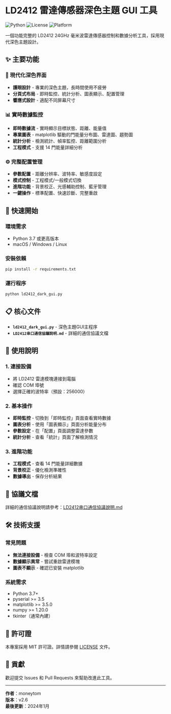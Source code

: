 # LD2412 雷達傳感器深色主題 GUI 工具

![Python](https://img.shields.io/badge/Python-3.7+-blue.svg)
![License](https://img.shields.io/badge/License-MIT-green.svg)
![Platform](https://img.shields.io/badge/Platform-Windows%20|%20macOS%20|%20Linux-lightgrey.svg)

一個功能完整的 LD2412 24GHz 毫米波雷達傳感器控制和數據分析工具，採用現代深色主題設計。

## ✨ 主要功能

### 🎨 現代化深色界面
- **護眼設計** - 專業的深色主題，長時間使用不疲勞
- **分頁式布局** - 即時監控、統計分析、圖表顯示、配置管理
- **響應式設計** - 適配不同屏幕尺寸

### 📊 實時數據監控
- **即時數據流** - 實時顯示目標狀態、距離、能量值
- **專業圖表** - matplotlib 驅動的門能量分布圖、雷達圖、趨勢圖
- **統計分析** - 檢測統計、幀率監控、距離範圍分析
- **工程模式** - 支援 14 門能量詳細分析

### ⚙️ 完整配置管理
- **參數配置** - 距離分辨率、波特率、敏感度設定
- **模式控制** - 工程模式/一般模式切換
- **進階功能** - 背景校正、光感輔助控制、藍牙管理
- **一鍵操作** - 標準配置、快速診斷、完整重啟

## 🚀 快速開始

### 環境需求
- Python 3.7 或更高版本
- macOS / Windows / Linux

### 安裝依賴
```bash
pip install -r requirements.txt
```

### 運行程序
```bash
python ld2412_dark_gui.py
```

## 📋 核心文件

- **`ld2412_dark_gui.py`** - 深色主題GUI主程序
- **`LD2412串口通信協議說明.md`** - 詳細的通信協議文檔

## 🔧 使用說明

### 1. 連接設備
- 將 LD2412 雷達模塊連接到電腦
- 確認 COM 埠號
- 選擇正確的波特率（預設：256000）

### 2. 基本操作
- **即時監控** - 切換到「即時監控」頁面查看實時數據
- **圖表分析** - 使用「圖表顯示」頁面分析能量分布
- **參數設定** - 在「配置」頁面調整雷達參數
- **統計分析** - 查看「統計」頁面了解檢測情況

### 3. 進階功能
- **工程模式** - 查看 14 門能量詳細數據
- **背景校正** - 優化檢測準確性
- **數據導出** - 保存分析結果

## 📖 協議文檔

詳細的通信協議說明請參考：[LD2412串口通信協議說明.md](LD2412串口通信協議說明.md)

## 🛠️ 技術支援

### 常見問題
- **無法連接設備** - 檢查 COM 埠和波特率設定
- **數據顯示異常** - 嘗試重啟雷達模塊
- **圖表不顯示** - 確認已安裝 matplotlib

### 系統需求
- Python 3.7+
- pyserial >= 3.5
- matplotlib >= 3.5.0
- numpy >= 1.20.0
- tkinter（通常內建）

## 📄 許可證

本專案採用 MIT 許可證。詳情請參閱 [LICENSE](LICENSE) 文件。

## 🤝 貢獻

歡迎提交 Issues 和 Pull Requests 來幫助改進此工具。

---

**作者**：moneytom  
**版本**：v2.6  
**最後更新**：2024年1月
